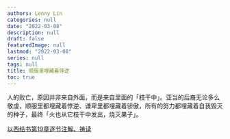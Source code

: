```yaml
---
authors: Lenny Lin
categories: null
date: "2022-03-08"
description: null
draft: false
featuredImage: null
lastmod: "2022-03-08"
series: null
tags: null
title: 顺服里埋藏着悖逆
toc: true
---
```


<!--more-->


人的败亡，原因并非来自外面，而是来自里面的「枝干中」。亚当的后裔无论多么敬虔，顺服里都埋藏着悖逆、谦卑里都埋藏着骄傲，所有的努力都埋藏着自我毁灭的种子，最终「火也从它枝干中发出，烧灭果子」。  

<a href = "https://cmcbiblereading.com/2016/08/22/%e4%bb%a5%e8%a5%bf%e7%bb%93%e4%b9%a6%e7%ac%ac19%e7%ab%a0%e9%80%90%e8%8a%82%e6%b3%a8%e8%a7%a3%e3%80%81%e7%a5%b7%e8%af%bb/">以西结书第19章逐节注解、祷读</a>